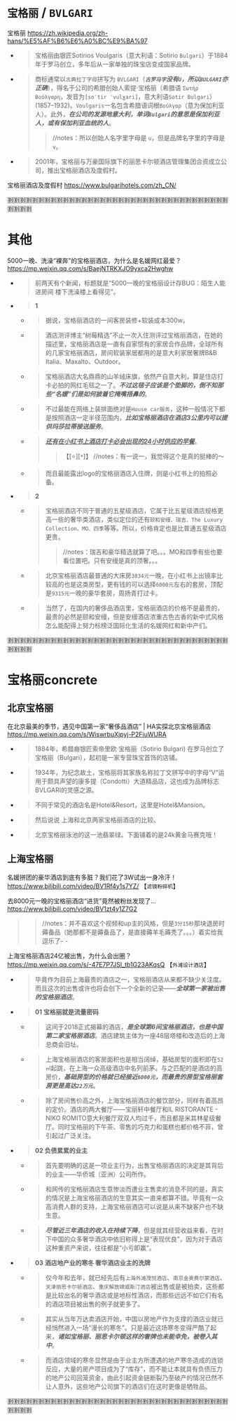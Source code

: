 
# `宝格丽` / `BVLGARI`

宝格丽 https://zh.wikipedia.org/zh-hans/%E5%AF%B6%E6%A0%BC%E9%BA%97
- > 宝格丽由银匠Sotirios Voulgaris（意大利语：Sotirio `Bulgari`）于1884年于罗马创立，多年后从一家单独的珠宝店变成国家品牌。
- > 商标通常以`古典拉丁字母`拼写为 `BVLGARI`（***`古罗马字`没有`U`，所以`BULGARI`亦正确***），得名于公司的希腊创始人索提·宝格丽（希腊语 `Σωτήρ Βούλγαρη`，发音为`[soˈtir ˈvulɣari]`，意大利语`Sotir Bulgari`）(1857–1932)。`Voulgaris`一名包含希腊语词根`Βούλγαρ`（意为保加利亚人）。此外，***在公司的发源地意大利，单词`Bulgari`的意思是保加利亚人，或有保加利亚血统的人***。
  >> //notes：所以创始人名字里字母是 `u`，但是品牌名字里的字母是 `v`。
- > 2001年，宝格丽与万豪国际旗下的丽思卡尔顿酒店管理集团合资成立公司，推出宝格丽酒店及度假村。

宝格丽酒店及度假村 https://www.bulgarihotels.com/zh_CN/

:u5272::u5272::u5272::u5272::u5272::u5272::u5272::u5272::u5272::u5272::u5272::u5272::u5272::u5272::u5272::u5272::u5272::u5272::u5272::u5272::u5272::u5272::u5272::u5272::u5272::u5272::u5272::u5272::u5272::u5272::u5272::u5272::u5272::u5272::u5272::u5272::u5272::u5272::u5272::u5272:

# 其他

5000一晚、洗澡“裸奔”的宝格丽酒店，为什么是名媛网红最爱？ https://mp.weixin.qq.com/s/BaejNTRKXJO9yxca2Hwghw
- > 前两天有个新闻，标题就是“5000一晚的宝格丽设计存BUG：陌生人能进房间 楼下洗澡楼上看得见”。
- > **1**
  * > 据说，宝格丽酒店的一间客房装修+软装成本300w。
  * > 酒店测评博主“树莓精选”不止一次入住测评过宝格丽酒店，在她的描述里，宝格丽酒店是一直有自家惯有的家居合作品牌，全球所有的几家宝格丽酒店，房间软装家居都用的是意大利家居奢牌B&B Italia、Maxalto、Outdoor。
  * > 宝格丽酒店大名鼎鼎的山羊绒床旗，依然产自意大利，算是住店打卡必拍的网红毛毯之一了。***不过这毯子应该是个垫脚的，倒不知那些“名媛”们是如何披着它掩嘴捂鼻的***。
  * > 不过最能在网络上装排面绝对是`House car服务`，这种一般情况下都是按照酒店一定半径范围内，***比如宝格丽酒店在酒店3公里内可以提供玛莎拉蒂接送服务***。
  * > ***<ins>还有在小红书上酒店打卡必会出现的24小时供应的早餐</ins>***。
    >> 【[:star:][`*`]】 //notes：有一说一，我觉得这个是真的挺棒的～
  * > 而且最能露出logo的宝格丽酒店入住牌，则是小红书上的拍照必备。
- > **2**
  * > 宝格丽酒店不同于普通的五星级酒店，它属于比五星级酒店规格更高一些的奢华类酒店，类似定位的还有`颐和安缦、瑞吉、The Luxury Collection、MO、四季`等等。所以，价格肯定也是比普通五星级酒店更贵。
    >> //notes：瑞吉和豪华精选就算了吧。。。MO和四季有些也要看位置吧。只有安缦是真的顶奢。。。
  * > 北京宝格丽酒店最普通的大床房`3834元`一晚，在小红书上出镜率比较高的也是这类房型，更有钱的可以选择`6000元`左右的套房，顶配是`9315元`一晚的豪华套房，周扬青打过卡。
  * > 当然了，在国内的奢侈品酒店里，宝格丽酒店的价格不是最贵的，最贵的必然是颐和安缦，但是安缦酒店浓重古色古香的新中式风格怎么能配得上努力标榜泛国际化生活的名媛网红和新中产们。

:u5272::u5272::u5272::u5272::u5272::u5272::u5272::u5272::u5272::u5272::u5272::u5272::u5272::u5272::u5272::u5272::u5272::u5272::u5272::u5272::u5272::u5272::u5272::u5272::u5272::u5272::u5272::u5272::u5272::u5272::u5272::u5272::u5272::u5272::u5272::u5272::u5272::u5272::u5272::u5272:

# 宝格丽concrete

## 北京宝格丽

在北京最美的季节，遇见中国第一家“奢侈品酒店” | HA实探北京宝格丽酒店 https://mp.weixin.qq.com/s/WiswrbuXjpyj-P2FiuWURA
- > 1884年，希腊裔银匠索帝里欧·宝格丽（Sotirio Bulgari) 在罗马创立了宝格丽（Bulgari），起初是一家专营珠宝首饰的店铺。
- > 1934年，为纪念故土，宝格丽将其家族名称拉丁文拼写中的字母“V”运用于颇具声望的康多提（Condotti）大道精品店，这也成为品牌标志BVLGARI的灵感之源。
- > 不同于常见的酒店名是Hotel&Resort，这里是Hotel&Mansion。
- > 然后说说 上海和北京两家宝格丽酒店的比较。
- > 北京宝格丽泳池的这一池翡翠绿。下面铺着的是24k黄金马赛克哦！

## 上海宝格丽

名媛拼团的豪华酒店到底有多脏？我们花了3W试出一身冷汗！ https://www.bilibili.com/video/BV1Rf4y1s7YZ/  【`滤镜粉碎机`】

去8000元一晚的宝格丽酒店“进货”竟然被粉丝发现了… https://www.bilibili.com/video/BV1zt4y1Z7G2
>> //notes：并不喜欢这个视频和up主的风格，但是`3分15秒`那块退房时薅备品（她那都不是薅备品了，是直接薅羊毛薅秃了。。。）着实给我逗乐了- -

上海宝格丽酒店24亿被出售，为什么会出圈？ https://mp.weixin.qq.com/s/-47E7P7JSI_tb1G23AKqsQ  【`外滩设计酒店`】
- > 毕竟作为目前上海最贵的酒店之一，宝格丽酒店从来都不缺少关注度。而且这次的出售或许也将会创下一个全新的记录——***全球第一家被出售的宝格丽酒店***。
- > **01 宝格丽就是流量密码**
  * > 这间于2018正式揭幕的酒店，***是全球第6间宝格丽酒店，也是中国第二家宝格丽酒店***。酒店建筑主体为一座48层塔楼和改造后的上海总商会旧址。
  * > 上海宝格丽酒店的客房面积也是相当阔绰，基础房型的面积即在`52㎡`起跳，在上海一众高级酒店中名列前茅。与之匹配的是酒店的高房价，***基础房型的价格就已经接近`6000元`，而最贵的房型宝格丽套房更是高达`22万元`***。
  * > 除了房间售价高之外，上海宝格丽酒店的餐饮部分，同样有着高昂的定价。酒店的两大餐厅——宝丽轩中餐厅和IL RISTORANTE - NIKO ROMITO意大利餐厅双双人均过千，而且都是米其林星级餐厅。同时宝格丽的下午茶、零售的巧克力和蛋糕也都价格不菲，曾引起过广泛关注。
- > **02 负债累累的业主**
  * > 首先要明确的这是一项业主行为，出售宝格丽酒店的决定是其背后的业主——华侨城（亚洲）公司所作。
  * > 和网传的宝格丽酒店生意惨淡而遭业主售卖的消息不同的是，真实的情况是上海宝格丽酒店的生意其实一直来都算不错。毕竟有一众高消费人群的支持，上海宝格丽酒店可以说是从来不缺客户也不缺生意。
  * > ***尽管近三年酒店的收入在持续下降***，但是就其经营收益来看，在时下中国的众多奢华酒店中依旧称得上是“表现优良”，因为对于酒店这种重资产来说，往往都是“小亏即赢”。
- > **03 酒店地产业的寒冬 奢华酒店业主的洗牌**
  * > 仅今年和去年，就已经先后有`上海外滩茂悦酒店`、`南京金奥费尔蒙酒店`、`天津丽思卡尔顿酒店`、`重庆解放碑威斯汀酒店`被出售或是被拍卖，这些都是比较出名的奢华酒店或是地标性酒店，而那些远远不如它们有名的酒店项目被出售的例子就更多了。
  * > 其实从当年万达卖酒店开始，中国以房地产作为支撑的酒店业就已经悄然进入一场“漫长的寒冬”。只是最近这场寒冬变得严酷了起来，***诸如宝格丽、丽思卡尔顿这样的奢牌也未能幸免，被卷入其中***。
  * > 而酒店领域的寒冬显然是由于业主方所遭遇的地产寒冬造成的连锁反应，大量的房产项目成为了“库存”，而不能让本就具有负债压力的地产公司回笼资金，由此引起资金链断裂乃至破产的情况已然不让人意外，这些地产公司旗下的酒店们在这时更像是牺牲品。

:u5272::u5272::u5272::u5272::u5272::u5272::u5272::u5272::u5272::u5272::u5272::u5272::u5272::u5272::u5272::u5272::u5272::u5272::u5272::u5272::u5272::u5272::u5272::u5272::u5272::u5272::u5272::u5272::u5272::u5272::u5272::u5272::u5272::u5272::u5272::u5272::u5272::u5272::u5272::u5272:
